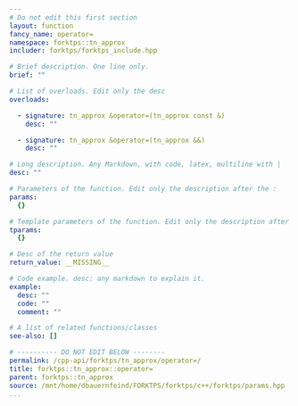 ```yaml
---
# Do not edit this first section
layout: function
fancy_name: operator=
namespace: forktps::tn_approx
includer: forktps/forktps_include.hpp

# Brief description. One line only.
brief: ""

# List of overloads. Edit only the desc
overloads:

  - signature: tn_approx &operator=(tn_approx const &)
    desc: ""

  - signature: tn_approx &operator=(tn_approx &&)
    desc: ""

# Long description. Any Markdown, with code, latex, multiline with |
desc: ""

# Parameters of the function. Edit only the description after the :
params:
  {}

# Template parameters of the function. Edit only the description after the :
tparams:
  {}

# Desc of the return value
return_value: __MISSING__

# Code example. desc: any markdown to explain it.
example:
  desc: ""
  code: ""
  comment: ""

# A list of related functions/classes
see-also: []

# ---------- DO NOT EDIT BELOW --------
permalink: /cpp-api/forktps/tn_approx/operator=/
title: forktps::tn_approx::operator=
parent: forktps::tn_approx
source: /mnt/home/dbauernfeind/FORKTPS/forktps/c++/forktps/params.hpp
...
```


